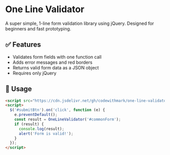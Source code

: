 # One Line Validator

A super simple, 1-line form validation library using jQuery. Designed for beginners and fast prototyping.

## ✅ Features

- Validates form fields with one function call
- Adds error messages and red borders
- Returns valid form data as a JSON object
- Requires only jQuery

## 🚀 Usage

```html
<script src="https://cdn.jsdelivr.net/gh/codewithmark/one-line-validator@v1.0.0/dist/OneLineValidator.min.js"></script>
<script>
  $('#submitBtn').on('click', function (e) {
    e.preventDefault();
    const result = OneLineValidator('#commonForm');
    if (result) {
      console.log(result);
      alert('Form is valid!');
    }
  });
</script>
